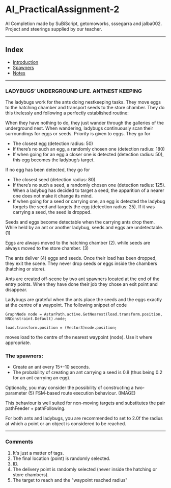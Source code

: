 # AI_PracticalAssignment-2

AI Completion made by SuBiScript, getomoworks, sssegarra and jalba002.
Project and steerings supplied by our teacher.

---------------------------
## Index
* [Introduction](#ladybugs'-underground-life.-antnest-keeping)
* [Spawners](#the-spawners)
* [Notes](#comments)
---------------------------

### LADYBUGS’ UNDERGROUND LIFE. ANTNEST KEEPING

The ladybugs work for the ants doing nestkeeping tasks. They move eggs to the hatching chamber and transport seeds to the store chamber. They do this tirelessly and following a perfectly established routine: 

When they have nothing to do, they just wander through the galleries of the underground nest. When wandering, ladybugs continuously scan their surroundings for eggs or seeds. Priority is given to eggs. They go for 
* The closest egg (detection radius: 50) 
* If there’s no such an egg, a randomly chosen one (detection radius: 180) 
* If when going for an egg a closer one is detected (detection radius: 50), this egg becomes the ladybug’s target. 

If no egg has been detected, they go for 
* The closest seed (detection radius: 80) 
* If there’s no such a seed, a randomly chosen one (detection radius: 125). When a ladybug has decided to target a seed, the apparition of a nearer one does not make it change its mind.
* If when going for a seed or carrying one, an egg is detected the ladybug forgets the seed and targets the egg (detection radius: 25). If it was carrying a seed, the seed is dropped.

Seeds and eggs become detectable when the carrying ants drop them. While held by an ant or another ladybug, seeds and eggs are undetectable. (1)

Eggs are always moved to the hatching chamber (2). while seeds are always moved to the store chamber. (3)

The ants deliver (4) eggs and seeds. Once their load has been dropped, they exit the scene. They never drop seeds or eggs inside the chambers (hatching or store).

Ants are created off-scene by two ant spawners located at the end of the entry points. When they have done their job they chose an exit point and disappear. 

Ladybugs are grateful when the ants place the seeds and the eggs exactly at the centre of a waypoint. The following snippet of code 
```
GraphNode node = AstarPath.active.GetNearest(load.transform.position, NNConstraint.Default).node; 

load.transform.position = (Vector3)node.position; 
```
moves load to the centre of the nearest waypoint (node). Use it where appropriate. 


### The spawners:
* Create an ant every 15+-10 seconds.
* The probability of creating an ant carrying a seed is 0.8 (thus being 0.2 for an ant carrying an egg).

Optionally, you may consider the possibility of constructing a two-parameter (5) FSM-based route execution behaviour. (IMAGE)

This behaviour is well suited for non-moving targets and substitutes the pair pathFeeder + pathFollowing.  
 
For both ants and ladybugs, you are recommended to set to 2.0f the radius at which a point or an object is considered to be reached.

---------------------
### Comments
1. It's just a matter of tags.
2. The final location (point) is randomly selected.
3. ID.
4. The delivery point is randomly selected (never inside the hatching or store chambers).
5. The target to reach and the "waypoint reached radius"

